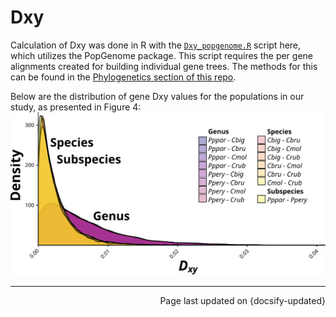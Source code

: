 # Dxy

Calculation of Dxy was done in R with the [`Dxy_popgenome.R`](https://github.com/zjnolen/chorthippus_radiation/blob/master/dxy/Dxy_popgenome.R) script here, which utilizes the PopGenome package. This script requires the per gene alignments created for building individual gene trees. The methods for this can be found in the [Phylogenetics section of this repo](phylogenetics#creating-alignments).

Below are the distribution of gene Dxy values for the populations in our study, as presented in Figure 4:
![](_images/dxy_alone.svg)

-------------

<div style="text-align: right">Page last updated on {docsify-updated}</div>

